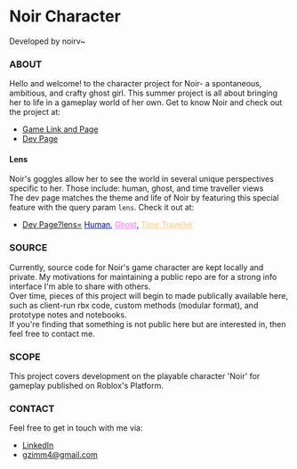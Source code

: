 # Noir Character
Developed by noirv~ <!-- Noir Verscottie -->

### ABOUT
Hello and welcome! to the character project for Noir- a spontaneous, ambitious, and crafty ghost girl. This summer project is all about bringing her to life in a gameplay world of her own. Get to know Noir and check out the project at:  
- <a target='_blank' href='https://www.roblox.com/games/6842303525/Noir'>Game Link and Page</a>
- <a target='_blank' href='https://noir.silvrship.dev/'>Dev Page</a>

#### Lens
Noir's goggles allow her to see the world in several unique perspectives specific to her. Those include: human, ghost, and time traveller views  
The dev page matches the theme and life of Noir by featuring this special feature with the query param `lens`. Check it out at:
- <a target='_blank' href='https://noir.silvrship.dev/'>Dev Page?lens=</a>
<a style='text-decoration: underline; color: rgba(0,10,150);' 
target='_blank' href='https://noir.silvrship.dev/?lens=human'>Human</a>, 
<a style='text-decoration: underline; color: rgba(255,105,250);' 
target='_blank' href='https://noir.silvrship.dev/?lens=ghost'>Ghost</a>, 
<a style='text-decoration: underline; color: rgba(255,200,120);' 
target='_blank' href='https://noir.silvrship.dev/?lens=time'>Time Traveller</a>


### SOURCE
Currently, source code for Noir's game character are kept locally and private. My motivations for maintaining a public repo are for a strong info interface I'm able to share with others.  
Over time, pieces of this project will begin to made publically available here, such as client-run rbx code, custom methods (modular format), and prototype notes and notebooks.  
If you're finding that something is not public here but are interested in, then feel free to contact me.


### SCOPE
This project covers development on the playable character 'Noir' for gameplay published on Roblox's Platform. 


### CONTACT
Feel free to get in touch with me via:	
- <a href='https://www.linkedin.com/in/gavinzimmerman/'>LinkedIn<a>
- gzimm4@gmail.com


<!-- Thanks for reading the verbose version! -->